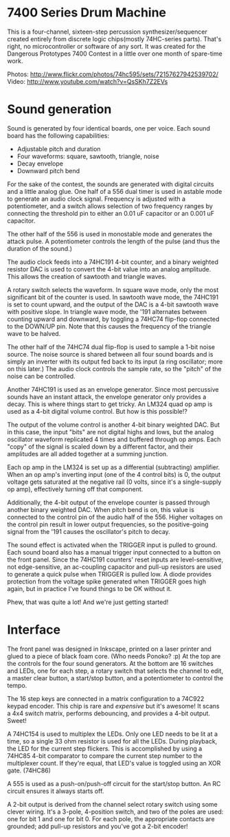 7400 Series Drum Machine
========================

This is a four-channel, sixteen-step percussion synthesizer/sequencer created entirely from discrete logic chips(mostly 74HC-series parts). That's right, no microcontroller or software of any sort. It was created for the Dangerous Prototypes 7400 Contest in a little over one month of spare-time work.

Photos: http://www.flickr.com/photos/74hc595/sets/72157627942539702/
Video: http://www.youtube.com/watch?v=QsSKh7Z2EVs

Sound generation
================
Sound is generated by four identical boards, one per voice. Each sound board has the following capabilities:

* Adjustable pitch and duration
* Four waveforms: square, sawtooth, triangle, noise
* Decay envelope
* Downward pitch bend

For the sake of the contest, the sounds are generated with digital circuits and a little analog glue. One half of a 556 dual timer is used in astable mode to generate an audio clock signal. Frequency is adjusted with a potentiometer, and a switch allows selection of two frequency ranges by connecting the threshold pin to either an 0.01 uF capacitor or an 0.001 uF capacitor.

The other half of the 556 is used in monostable mode and generates the attack pulse. A potentiometer controls the length of the pulse (and thus the duration of the sound.)

The audio clock feeds into a 74HC191 4-bit counter, and a binary weighted resistor DAC is used to convert the 4-bit value into an analog amplitude. This allows the creation of sawtooth and triangle waves.

A rotary switch selects the waveform. In square wave mode, only the most significant bit of the counter is used. In sawtooth wave mode, the 74HC191 is set to count upward, and the output of the DAC is a 4-bit sawtooth wave with positive slope. In triangle wave mode, the '191 alternates between counting upward and downward, by toggling a 74HC74 flip-flop connected to the DOWN/UP pin. Note that this causes the frequency of the triangle wave to be halved.

The other half of the 74HC74 dual flip-flop is used to sample a 1-bit noise source. The noise source is shared between all four sound boards and is simply an inverter with its output fed back to its input (a ring oscillator; more on this later.) The audio clock controls the sample rate, so the "pitch" of the noise can be controlled.

Another 74HC191 is used as an envelope generator. Since most percussive sounds have an instant attack, the envelope generator only provides a decay. This is where things start to get tricky. An LM324 quad op amp is used as a 4-bit digital volume control. But how is this possible!?

The output of the volume control is another 4-bit binary weighted DAC. But in this case, the input "bits" are not digital highs and lows, but the analog oscillator waveform replicated 4 times and buffered through op amps. Each "copy" of the signal is scaled down by a different factor, and their amplitudes are all added together at a summing junction.

Each op amp in the LM324 is set up as a differential (subtracting) amplifier. When an op amp's inverting input (one of the 4 control bits) is 0, the output voltage gets saturated at the negative rail (0 volts, since it's a single-supply op amp), effectively turning off that component.

Additionally, the 4-bit output of the envelope counter is passed through another binary weighted DAC. When pitch bend is on, this value is connected to the control pin of the audio half of the 556. Higher voltages on the control pin result in lower output frequencies, so the positive-going signal from the '191 causes the oscillator's pitch to decay.

The sound effect is activated when the TRIGGER input is pulled to ground. Each sound board also has a manual trigger input connected to a button on the front panel. Since the 74HC191 counters' reset inputs are level-sensitive, not edge-sensitive, an ac-coupling capacitor and pull-up resistors are used to generate a quick pulse when TRIGGER is pulled low. A diode provides protection from the voltage spike generated when TRIGGER goes high again, but in practice I've found things to be OK without it.

Phew, that was quite a lot! And we're just getting started!

Interface
=========

The front panel was designed in Inkscape, printed on a laser printer and glued to a piece of black foam core. (Who needs Ponoko? :p) At the top are the controls for the four sound generators. At the bottom are 16 switches and LEDs, one for each step, a rotary switch that selects the channel to edit, a master clear button, a start/stop button, and a potentiometer to control the tempo.

The 16 step keys are connected in a matrix configuration to a 74C922 keypad encoder. This chip is rare and *expensive* but it's awesome! It scans a 4x4 switch matrix, performs debouncing, and provides a 4-bit output. Sweet!

A 74HC154 is used to multiplex the LEDs. Only one LED needs to be lit at a time, so a single 33 ohm resistor is used for all the LEDs. During playback, the LED for the current step flickers. This is accomplished by using a 74HC85 4-bit comparator to compare the current step number to the multiplexer count. If they're equal, that LED's value is toggled using an XOR gate. (74HC86)

A 555 is used as a push-on/push-off circuit for the start/stop button. An RC circuit ensures it always starts off.

A 2-bit output is derived from the channel select rotary switch using some clever wiring. It's a 3-pole, 4-position switch, and two of the poles are used: one for bit 1 and one for bit 0. For each pole, the appropriate contacts are grounded; add pull-up resistors and you've got a 2-bit encoder!

